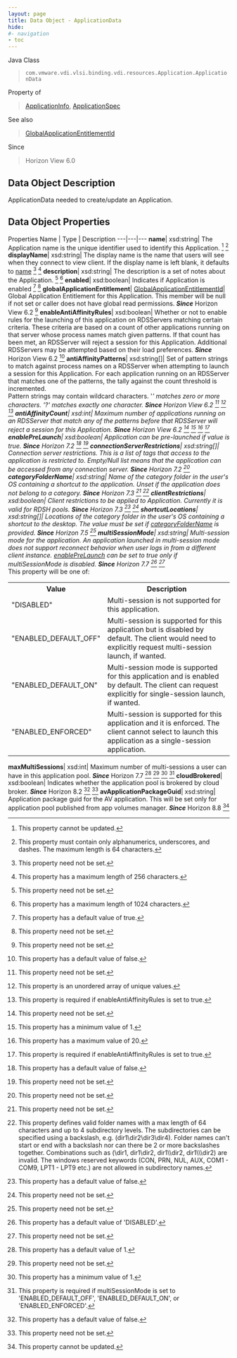 ```yaml
---
layout: page
title: Data Object - ApplicationData
hide:
#- navigation
- toc
---
```






Java Class
> `com.vmware.vdi.vlsi.binding.vdi.resources.Application.ApplicationData`

Property of
> [ApplicationInfo](vdi.resources.Application.ApplicationInfo.md#field_detail), [ApplicationSpec](vdi.resources.Application.ApplicationSpec.md#field_detail)

See also
> [GlobalApplicationEntitlementId](vdi.entity.GlobalApplicationEntitlementId.md)

Since
> Horizon View 6.0


## Data Object Description

ApplicationData needed to create/update an Application.

## Data Object Properties
Properties
Name |  Type |  Description
---|---|---
**name**|  xsd:string|  The Application name is the unique identifier used to identify this Application. [^2] [^11]
**displayName**|  xsd:string|  The display name is the name that users will see when they connect to view client. If the display name is left blank, it defaults to [name](vdi.resources.Application.ApplicationData.md#name) [^1] [^12]
**description**|  xsd:string|  The description is a set of notes about the Application. [^1] [^13]
**enabled**|  xsd:boolean|  Indicates if Application is enabled [^6] [^1]
**globalApplicationEntitlement**| [GlobalApplicationEntitlementId](vdi.entity.GlobalApplicationEntitlementId.md)|  Global Application Entitlement for this Application. This member will be null if not set or caller does not have global read permissions.  **_Since_** Horizon View 6.2 [^1]
**enableAntiAffinityRules**|  xsd:boolean|  Whether or not to enable rules for the launching of this application on RDSServers matching certain criteria. These criteria are based on a count of other applications running on that server whose process names match given patterns. If that count has been met, an RDSServer will reject a session for this Application. Additional RDSServers may be attempted based on their load preferences.  **_Since_** Horizon View 6.2 [^5]
**antiAffinityPatterns**|  xsd:string[]|  Set of pattern strings to match against process names on a RDSServer when attempting to launch a session for this Application. For each application running on an RDSServer that matches one of the patterns, the tally against the count threshold is incremented. <br>Pattern strings may contain wildcard characters. '*' matches zero or more characters. '?' matches exactly one character.  **_Since_** Horizon View 6.2 [^1] [^14] [^15]
**antiAffinityCount**|  xsd:int|  Maximum number of applications running on an RDSServer that match any of the patterns before that RDSServer will reject a session for this Application.  **_Since_** Horizon View 6.2 [^1] [^8] [^16] [^15]
**enablePreLaunch**|  xsd:boolean|  Application can be pre-launched if value is true.  **_Since_** Horizon 7.2 [^5] [^1]
**connectionServerRestrictions**|  xsd:string[]|  Connection server restrictions. This is a list of tags that access to the application is restricted to. Empty/Null list means that the application can be accessed from any connection server.  **_Since_** Horizon 7.2 [^1]
**categoryFolderName**|  xsd:string|  Name of the category folder in the user's OS containing a shortcut to the application. Unset if the application does not belong to a category.  **_Since_** Horizon 7.3 [^1] [^132]
**clientRestrictions**|  xsd:boolean|  Client restrictions to be applied to Application. Currently it is valid for RDSH pools.  **_Since_** Horizon 7.3 [^5] [^1]
**shortcutLocations**|  xsd:string[]|  Locations of the category folder in the user's OS containing a shortcut to the desktop. The value must be set if [categoryFolderName](vdi.resources.Application.ApplicationData.md#categoryFolderName) is provided.  **_Since_** Horizon 7.5 [^1]
**multiSessionMode**|  xsd:string|  Multi-session mode for the application. An application launched in multi-session mode does not support reconnect behavior when user logs in from a different client instance. [enablePreLaunch](vdi.resources.Application.ApplicationData.md#enablePreLaunch) can be set to true only if multiSessionMode is disabled.  **_Since_** Horizon 7.7 [^17] [^1] <br>* This property will be one of:<br><table><tr><th>Value</th><th>Description</th></tr><tr><td>"DISABLED"</td><td>Multi-session is not supported for this application.</td></tr><tr><td>"ENABLED_DEFAULT_OFF"</td><td>Multi-session is supported for this application but is disabled by default. The client would need to explicitly request multi-session launch, if wanted.</td></tr><tr><td>"ENABLED_DEFAULT_ON"</td><td>Multi-session mode is supported for this application and is enabled by default. The client can request explicitly for single-session launch, if wanted.</td></tr><tr><td>"ENABLED_ENFORCED"</td><td>Multi-session is supported for this application and it is enforced. The client cannot select to launch this application as a single-session application.</td></tr></table>
**maxMultiSessions**|  xsd:int|  Maximum number of multi-sessions a user can have in this application pool.  **_Since_** Horizon 7.7 [^10] [^1] [^8] [^18]
**cloudBrokered**|  xsd:boolean|  Indicates whether the application pool is brokered by cloud broker.  **_Since_** Horizon 8.2 [^5] [^1]
**avApplicationPackageGuid**|  xsd:string|  Application package guid for the AV application. This will be set only for application pool published from app volumes manager.  **_Since_** Horizon 8.8 [^2]
 


 


[^1]: This property need not be set.
[^2]: This property cannot be updated.
[^5]: This property has a default value of false.
[^6]: This property has a default value of true.
[^8]: This property has a minimum value of 1.
[^10]: This property has a default value of 1.
[^11]: This property must contain only alphanumerics, underscores, and dashes. The maximum length is 64 characters.
[^12]: This property has a maximum length of 256 characters.
[^13]: This property has a maximum length of 1024 characters.
[^14]: This property is an unordered array of unique values.
[^15]: This property is required if enableAntiAffinityRules is set to true.
[^16]: This property has a maximum value of 20.
[^17]: This property has a default value of 'DISABLED'.
[^18]: This property is required if multiSessionMode is set to 'ENABLED_DEFAULT_OFF', 'ENABLED_DEFAULT_ON', or 'ENABLED_ENFORCED'.
[^132]: This property defines valid folder names with a max length of 64 characters and up to 4 subdirectory levels. The subdirectories can be specified using a backslash, e.g. (dir1\dir2\dir3\dir4). Folder names can't start or end with a backslash nor can there be 2 or more backslashes together. Combinations such as (\dir1, dir1\dir2\, dir1\\\\dir2, dir1\\\\\\dir2) are invalid. The windows reserved keywords (CON, PRN, NUL, AUX, COM1 - COM9, LPT1 - LPT9 etc.) are not allowed in subdirectory names.